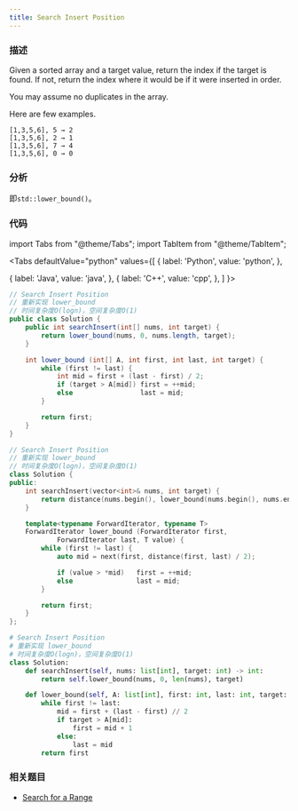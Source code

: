 ```yaml
---
title: Search Insert Position
---
```


### 描述

Given a sorted array and a target value, return the index if the target is found. If not, return the index where it would be if it were inserted in order.

You may assume no duplicates in the array.

Here are few examples.

```
[1,3,5,6], 5 → 2
[1,3,5,6], 2 → 1
[1,3,5,6], 7 → 4
[1,3,5,6], 0 → 0
```

### 分析

即`std::lower_bound()`。

### 代码

import Tabs from "@theme/Tabs";
import TabItem from "@theme/TabItem";

<Tabs
defaultValue="python"
values={[
{ label: 'Python', value: 'python', },

{ label: 'Java', value: 'java', },
{ label: 'C++', value: 'cpp', },
]
}>
<TabItem value="java">

```java
// Search Insert Position
// 重新实现 lower_bound
// 时间复杂度O(logn)，空间复杂度O(1)
public class Solution {
    public int searchInsert(int[] nums, int target) {
        return lower_bound(nums, 0, nums.length, target);
    }

    int lower_bound (int[] A, int first, int last, int target) {
        while (first != last) {
            int mid = first + (last - first) / 2;
            if (target > A[mid]) first = ++mid;
            else                 last = mid;
        }

        return first;
    }
}
```

</TabItem>
<TabItem value="cpp">

```cpp
// Search Insert Position
// 重新实现 lower_bound
// 时间复杂度O(logn)，空间复杂度O(1)
class Solution {
public:
    int searchInsert(vector<int>& nums, int target) {
        return distance(nums.begin(), lower_bound(nums.begin(), nums.end(), target));
    }

    template<typename ForwardIterator, typename T>
    ForwardIterator lower_bound (ForwardIterator first,
            ForwardIterator last, T value) {
        while (first != last) {
            auto mid = next(first, distance(first, last) / 2);

            if (value > *mid)   first = ++mid;
            else                last = mid;
        }

        return first;
    }
};
```

</TabItem>

<TabItem value="python">

```python
# Search Insert Position
# 重新实现 lower_bound
# 时间复杂度O(logn)，空间复杂度O(1)
class Solution:
    def searchInsert(self, nums: list[int], target: int) -> int:
        return self.lower_bound(nums, 0, len(nums), target)

    def lower_bound(self, A: list[int], first: int, last: int, target: int) -> int:
        while first != last:
            mid = first + (last - first) // 2
            if target > A[mid]:
                first = mid + 1
            else:
                last = mid
        return first
```

</TabItem>
</Tabs>

### 相关题目

- [Search for a Range](search-for-a-range.md)
